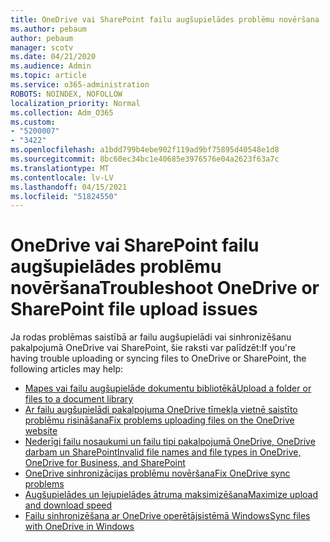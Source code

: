 ```yaml
---
title: OneDrive vai SharePoint failu augšupielādes problēmu novēršana
ms.author: pebaum
author: pebaum
manager: scotv
ms.date: 04/21/2020
ms.audience: Admin
ms.topic: article
ms.service: o365-administration
ROBOTS: NOINDEX, NOFOLLOW
localization_priority: Normal
ms.collection: Adm_O365
ms.custom:
- "5200007"
- "3422"
ms.openlocfilehash: a1bdd799b4ebe902f119ad9bf75895d40548e1d8
ms.sourcegitcommit: 8bc60ec34bc1e40685e3976576e04a2623f63a7c
ms.translationtype: MT
ms.contentlocale: lv-LV
ms.lasthandoff: 04/15/2021
ms.locfileid: "51824550"
---
```

# <a name="troubleshoot-onedrive-or-sharepoint-file-upload-issues"></a><span data-ttu-id="e2ca9-102">OneDrive vai SharePoint failu augšupielādes problēmu novēršana</span><span class="sxs-lookup"><span data-stu-id="e2ca9-102">Troubleshoot OneDrive or SharePoint file upload issues</span></span>

<span data-ttu-id="e2ca9-103">Ja rodas problēmas saistībā ar failu augšupielādi vai sinhronizēšanu pakalpojumā OneDrive vai SharePoint, šie raksti var palīdzēt:</span><span class="sxs-lookup"><span data-stu-id="e2ca9-103">If you're having trouble uploading or syncing files to OneDrive or SharePoint, the following articles may help:</span></span>

- [<span data-ttu-id="e2ca9-104">Mapes vai failu augšupielāde dokumentu bibliotēkā</span><span class="sxs-lookup"><span data-stu-id="e2ca9-104">Upload a folder or files to a document library</span></span>](https://support.office.com/article/upload-a-folder-or-files-to-a-document-library-eb18fcba-c953-4d45-8d90-8da66edeacdb)
- [<span data-ttu-id="e2ca9-105">Ar failu augšupielādi pakalpojuma OneDrive tīmekļa vietnē saistīto problēmu risināšana</span><span class="sxs-lookup"><span data-stu-id="e2ca9-105">Fix problems uploading files on the OneDrive website</span></span>](https://support.office.com/article/Fix-problems-uploading-files-on-the-OneDrive-website-9afcc4a0-e344-4bc9-9c9d-59d3e802247e)
- [<span data-ttu-id="e2ca9-106">Nederīgi failu nosaukumi un failu tipi pakalpojumā OneDrive, OneDrive darbam un SharePoint</span><span class="sxs-lookup"><span data-stu-id="e2ca9-106">Invalid file names and file types in OneDrive, OneDrive for Business, and SharePoint</span></span>](https://support.office.com/article/invalid-file-names-and-file-types-in-onedrive-onedrive-for-business-and-sharepoint-64883a5d-228e-48f5-b3d2-eb39e07630fa)
- [<span data-ttu-id="e2ca9-107">OneDrive sinhronizācijas problēmu novēršana</span><span class="sxs-lookup"><span data-stu-id="e2ca9-107">Fix OneDrive sync problems</span></span>](https://support.office.com/article/Fix-OneDrive-sync-problems-83ab0d8a-8400-45b0-8dcf-dc8aa8a6bcf8)
- [<span data-ttu-id="e2ca9-108">Augšupielādes un lejupielādes ātruma maksimizēšana</span><span class="sxs-lookup"><span data-stu-id="e2ca9-108">Maximize upload and download speed</span></span>](https://support.office.com/article/Maximize-upload-and-download-speed-8eeadfb8-501f-406d-997b-98ab6ff67f43)
- [<span data-ttu-id="e2ca9-109">Failu sinhronizēšana ar OneDrive operētājsistēmā Windows</span><span class="sxs-lookup"><span data-stu-id="e2ca9-109">Sync files with OneDrive in Windows</span></span>](https://support.office.com/article/sync-files-with-the-onedrive-sync-client-in-windows-615391c4-2bd3-4aae-a42a-858262e42a49)
 